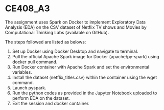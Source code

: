 # CE408_A3
The assignment uses Spark on Docker to implement Exploratory Data Analysis (EDA) on the CSV dataset of Netflix TV shows and Movies by Computational Thinking Labs (available on GitHub).

The steps followed are listed as belows:
1. Set up Docker using Docker Desktop and navigate to terminal.
2. Pull the official Apache Spark image for Docker (apache/py-spark) using docker pull command.
3. Run Docker container with Apache Spark and set the environmental variables.
4. Install the dataset (netflix_titles.csv) within the container using the wget command.
5. Launch pyspark.
6. Run the python codes as provided in the Jupyter Notebook uploaded to perform EDA on the dataset.
7. Exit the session and docker container.
